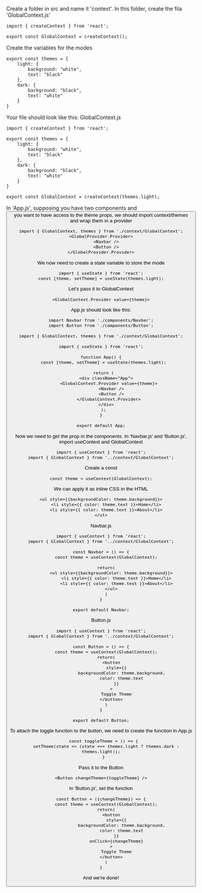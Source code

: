 Create a folder in src and name it 'context'. In this folder, create the fila 'GlobalContext.js'

```
import { createContext } from 'react';

export const GlobalContext = createContext();
```

Create the variables for the modes
```
export const themes = {
    light: {
        background: "white",
        text: "black"
    },
    dark: {
        background: "black",
        text: "white"
    }
}
```

Your file should look like this:
GlobalContext.js
```
import { createContext } from 'react';

export const themes = {
    light: {
        background: "white",
        text: "black"
    },
    dark: {
        background: "black",
        text: "white"
    }
}

export const GlobalContext = createContext(themes.light);
```

In 'App.js', supposing you have two components <Navbar /> and <Button /> you want to have access to the theme props, we should import context/themes and wrap them in a provider

```
import { GlobalContext, themes } from './context/GlobalContext';
<GlobalProvider.Provider>
    <Navbar />
    <Button />
</GlobalProvider.Provider>
```

We now need to create a state variable to store the mode
```
import { useState } from 'react';
const [theme, setTheme] = useState(themes.light);
```

Let's pass it to GlobalContext
```
<GlobalContext.Provider value={theme}>
```

App.js should look like this:
```
import Navbar from './components/Navbar';
import Button from './components/Button';

import { GlobalContext, themes } from './context/GlobalContext';

import { useState } from 'react';

function App() {
  const [theme, setTheme] = useState(themes.light);
  
  return (
    <div className="App">
      <GlobalContext.Provider value={theme}>
        <Navbar />
        <Button />
      </GlobalContext.Provider>
    </div>
  );
}

export default App;
```

Now we need to get the prop in the components. In 'Navbar.js' and 'Button.js', import useContext and GlobalContext
```
import { useContext } from 'react';
import { GlobalContext } from '../context/GlobalContext';
```

Create a const
```
const theme = useContext(GlobalContext);
```

We can apply it as inline CSS in the HTML
```
<ul style={{backgroundColor: theme.background}}>
    <li style={{ color: theme.text }}>Home</li>
    <li style={{ color: theme.text }}>About</li>
</ul>
```

Navbar.js
```
import { useContext } from 'react';
import { GlobalContext } from '../context/GlobalContext';

const Navbar = () => {
    const theme = useContext(GlobalContext);

    return(
        <ul style={{backgroundColor: theme.background}}>
            <li style={{ color: theme.text }}>Home</li>
            <li style={{ color: theme.text }}>About</li>
        </ul>
    )
}

export default Navbar;
```

Button.js 
```
import { useContext } from 'react';
import { GlobalContext } from '../context/GlobalContext';

const Button = () => {
    const theme = useContext(GlobalContext);
    return(
        <button
            style={{
                backgroundColor: theme.background,
                color: theme.text
            }}
        >
            Toggle Theme
        </button>
    )
}

export default Button;
```

To attach the toggle function to the button, we need to create the function in App.js
```
  const toggleTheme = () => {
    setTheme(state => (state === themes.light ? themes.dark : themes.light));
  }
```

Pass it to the Button
```
<Button changeTheme={toggleTheme} />
```

In 'Button.js', set the function
```
const Button = ({changeTheme}) => {
    const theme = useContext(GlobalContext);
    return(
        <button
            style={{
                backgroundColor: theme.background,
                color: theme.text
            }}
            onClick={changeTheme}
        >
            Toggle Theme
        </button>
    )
}
```

And we're done!